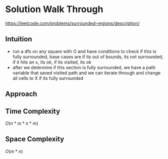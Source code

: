 # Solution Walk Through
https://leetcode.com/problems/surrounded-regions/description/

## Intuition
- run a dfs on any square with O and have conditions to check if this is fully surrounded, base cases are if its out of bounds, its not surrounded, if it hits an x, its ok, if its visited, its ok
- after we determine if this section is fully surrounded, we have a path variable that saved visited path and we can iterate through and change all cells to X if its fully surrounded

## Approach


## Time Complexity
$O(n*m*n*m)$

## Space Complexity
$O(m*n)$



